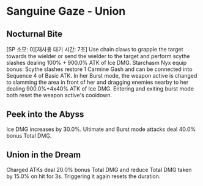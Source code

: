 # Sanguine Gaze - Union

## Nocturnal Bite

[SP 소모: 0][재사용 대기 시간: 7초] Use chain claws to grapple the target towards the wielder or send the wielder to the target and perform scythe slashes dealing 100% + 900.0% ATK of Ice DMG. Starchasm Nyx equip bonus: Scythe slashes restore 1 Carmine Gash and can be connected into Sequence 4 of Basic ATK. In her Burst mode, the weapon active is changed to slamming the area in front of her and dragging enemies nearby to her dealing 900.0%+4x40% ATK of Ice DMG. Entering and exiting burst mode both reset the weapon active's cooldown.

## Peek into the Abyss

Ice DMG increases by 30.0%. Ultimate and Burst mode attacks deal 40.0% bonus Total DMG.

## Union in the Dream

Charged ATKs deal 20.0% bonus Total DMG and reduce Total DMG taken by 15.0% on hit for 3s. Triggering it again resets the duration.
